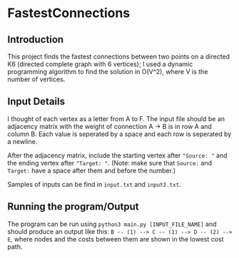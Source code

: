 # FastestConnections

## Introduction
This project finds the fastest connections between two points on a directed K6 (directed complete graph with 6 vertices); I used a dynamic programming algorithm to find the solution in O(V^2), where V is the number of vertices.

## Input Details
I thought of each vertex as a letter from A to F. The input file should be an adjacency matrix with the weight of connection A -> B is in row A and column B. Each value is seperated by a space and each row is seperated by a newline.

After the adjacency matrix, include the starting vertex after `"Source: "` and the ending vertex after `"Target: "`. (Note: make sure that `Source:` and `Target:` have a space after them and before the number.)

Samples of inputs can be find in `input.txt` and `input2.txt`.

## Running the program/Output
The program can be run using `python3 main.py [INPUT_FILE_NAME]` and should produce an output like this: `B -- (1) --> C -- (1) --> D -- (2) --> E`, where nodes and the costs between them are shown in the lowest cost path.

